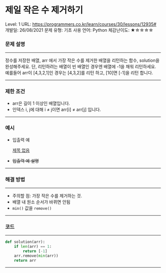 # 제일 작은 수 제거하기

Level: 1
URL: https://programmers.co.kr/learn/courses/30/lessons/12935#
개발일: 26/08/2021
문제 유형: 기초
사용 언어: Python
체감난이도: ★☆☆☆☆

### 문제 설명

---

정수를 저장한 배열, arr 에서 가장 작은 수를 제거한 배열을 리턴하는 함수, solution을 완성해주세요. 단, 리턴하려는 배열이 빈 배열인 경우엔 배열에 -1을 채워 리턴하세요. 예를들어 arr이 [4,3,2,1]인 경우는 [4,3,2]를 리턴 하고, [10]면 [-1]을 리턴 합니다.

---

### 제한 조건

- arr은 길이 1 이상인 배열입니다.
- 인덱스 i, j에 대해 i ≠ j이면 arr[i] ≠ arr[j] 입니다.

---

### 예시

- 입출력 예

    [제목 없음](%E1%84%8C%E1%85%A6%E1%84%8B%E1%85%B5%E1%86%AF%20%E1%84%8C%E1%85%A1%E1%86%A8%E1%84%8B%E1%85%B3%E1%86%AB%20%E1%84%89%E1%85%AE%20%E1%84%8C%E1%85%A6%E1%84%80%E1%85%A5%E1%84%92%E1%85%A1%E1%84%80%E1%85%B5%20033aa00cec504ef3b0e8de31791dfd27/%E1%84%8C%E1%85%A6%E1%84%86%E1%85%A9%E1%86%A8%20%E1%84%8B%E1%85%A5%E1%86%B9%E1%84%82%E1%85%B3%E1%86%AB%20%E1%84%83%E1%85%A6%E1%84%8B%E1%85%B5%E1%84%90%E1%85%A5%E1%84%87%E1%85%A6%E1%84%8B%E1%85%B5%E1%84%89%E1%85%B3%204582ef5211ef44c9855dca82980dc89c.csv)

- ~~입출력 예 설명~~

---

### 해결 방법

---

- 주의할 점: 가장 작은 수를 제거하는 것.
- 배열 내 원소 순서가 바뀌면 안됨
- `min()` 값을 `remove()`

---

### 코드

---

```python
def solution(arr):
    if len(arr) == 1:
        return [-1]
    arr.remove(min(arr))
    return arr
```

---